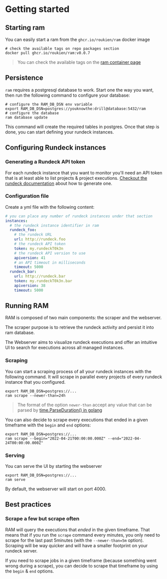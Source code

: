 # Getting started

## Starting ram

You can easily start a ram from the `ghcr.io/roukien/ram` docker image

```shell
# check the available tags on repo packages section
docker pull ghcr.io/roukien/ram:v0.0.7
```

> You can check the available tags on the [ram container page](https://github.com/ROUKIEN/rundeck-activity-monitor/pkgs/container/ram)

## Persistence

`ram` requires a postgresql database to work. Start one the way you want, then run the following command to configure your database:

```shell
# configure the RAM_DB_DSN env variable
export RAM_DB_DSN=postgres://youknowthe:drill@database:5432/ram
# configure the database
ram database update
```

This command will create the required tables in postgres. Once that step is done, you can start defining your rundeck instances.

## Configuring Rundeck instances

### Generating a Rundeck API token

For each rundeck instance that you want to monitor you'll need an API token that is at least able to list projects & project executions. [Checkout the rundeck documentation](https://docs.rundeck.com/docs/manual/10-user.html#user-api-tokens) about how to generate one.

### Configuration file

Create a yml file with the following content:

```yaml
# you can place any number of rundeck instances under that section
instances:
  # the rundeck instance identifier in ram
  rundeck_foo:
    # the rundeck URL
    url: http://rundeck.foo
    # the rundeck API token
    token: my.rundeckT0k3n
    # the rundeck API version to use
    apiversion: 41
    # an API timeout in milliseconds
    timeout: 5000
  rundeck_bar:
    url: http://rundeck.bar
    token: my.rundeckT0k3n.bar
    apiversion: 38
    timeout: 5000
```

## Running RAM

RAM is composed of two main components: the scraper and the webserver.

The scraper purpose is to retrieve the rundeck activity and persist it into ram database.

The Webserver aims to visualize rundeck executions and offer an intuitive UI to search for executions across all managed instances.

### Scraping

You can start a scraping process of all your rundeck instances with the following command. It will scrape in parallel every projects of every rundeck instance that you configured.

```shell
export RAM_DB_DSN=postgres://...
ram scrape --newer-than=24h
```

> The format of the option `newer-than` accept any value that can be parsed by [time.ParseDuration() in golang](https://pkg.go.dev/time#ParseDuration)

You can also decide to scrape every executions that ended in a given timeframe with the `begin` and `end` options:

```shell
export RAM_DB_DSN=postgres://...
ram scrape --begin="2022-04-21T00:00:00.000Z" --end="2022-04-24T00:00:00.000Z"
```

### Serving

You can serve the UI by starting the webserver

```shell
export RAM_DB_DSN=postgres://...
ram serve
```

By default, the webserver will start on port 4000.

## Best practices

### Scrape a few but scrape often

RAM will query the executions that _ended_ in the given timeframe. That means that if you run the `scrape` command every minutes, you only need to scrape for the last past 5minutes (with the `--newer-than=5m` option). Scraping will be way quicker and will have a smaller footprint on your rundeck server.

If you need to scrape jobs in a given timeframe (because something went wrong during a scrape), you can decide to scrape that timeframe by using the `begin` & `end` options.
